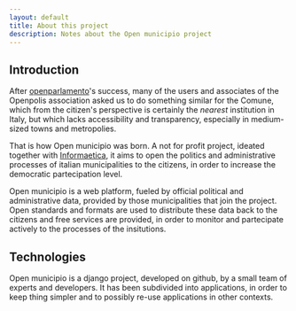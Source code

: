 ```yaml
---
layout: default
title: About this project
description: Notes about the Open municipio project
---
```


Introduction
------------

After [openparlamento](http://parlamento.openpolis.it)'s success, many of the users and associates of the Openpolis association asked us to do something similar for the Comune, which from the citizen's perspective is certainly  the _nearest_ institution in Italy, 
but which lacks accessibility and transparency, especially in medium-sized towns and metropolies.

That is how Open municipio was born. A not for profit project, ideated together with [Informaetica](http://www.informaetica.it), it aims to open the politics and administrative processes of italian municipalities to the citizens, in order to increase the democratic partecipation level.


Open municipio is a web platform, fueled by official political and administrative data, provided by those municipalities that join the project. Open standards and formats are used to distribute these data back to the citizens and free services are provided, in order to monitor and partecipate actively to the processes of the insitutions.

Technologies
------------
Open municipio is a django project, developed on github, by a small team of experts and developers. It has been subdivided into applications, in order to keep thing simpler and to possibly re-use applications in other contexts.

